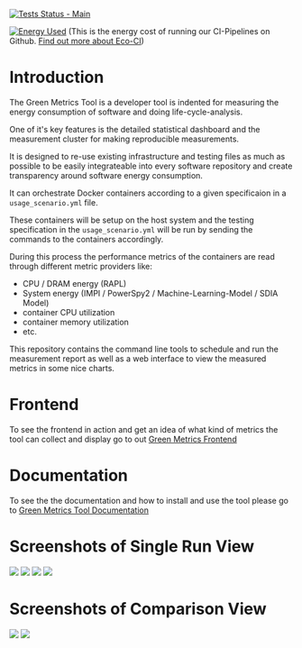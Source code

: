 [![Tests Status - Main](https://github.com/green-coding-berlin/green-metrics-tool/actions/workflows/tests-vm-main.yml/badge.svg)](https://github.com/green-coding-berlin/green-metrics-tool/actions/workflows/tests-vm-main.yml)


[![Energy Used](https://api.green-coding.berlin/v1/ci/badge/get/?repo=green-coding-berlin/green-metrics-tool&branch=dev&workflow=45267392)](https://metrics.green-coding.berlin/ci.html?repo=green-coding-berlin/green-metrics-tool&branch=dev&workflow=45267392) (This is the energy cost of running our CI-Pipelines on Github. [Find out more about Eco-CI](https://www.green-coding.berlin/projects/eco-ci/))

# Introduction

The Green Metrics Tool is a developer tool is indented for measuring the energy consumption of software and doing life-cycle-analysis.

One of it's key features is the detailed statistical dashboard and the measurement cluster for making reproducible measurements.

It is designed to re-use existing infrastructure and testing files as much as possible to be easily integrateable into every software repository and create transparency around software energy consumption.

It can orchestrate Docker containers according to a given specificaion in a `usage_scenario.yml` file.

These containers will be setup on the host system and the testing specification in the `usage_scenario.yml` will be
run by sending the commands to the containers accordingly.

During this process the performance metrics of the containers are read through different metric providers like:
- CPU / DRAM energy (RAPL)
- System energy (IMPI / PowerSpy2 / Machine-Learning-Model / SDIA Model)
- container CPU utilization
- container memory utilization
- etc.

This repository contains the command line tools to schedule and run the measurement report
as well as a web interface to view the measured metrics in some nice charts.

# Frontend
To see the frontend in action and get an idea of what kind of metrics the tool can collect and display go to out [Green Metrics Frontend](https://metrics.green-coding.berlin)

# Documentation

To see the the documentation and how to install and use the tool please go to [Green Metrics Tool Documentation](https://docs.green-coding.berlin)

# Screenshots of Single Run View

![](https://www.green-coding.berlin/img/projects/gmt-screenshot-1.webp)
![](https://www.green-coding.berlin/img/projects/gmt-screenshot-2.webp)
![](https://www.green-coding.berlin/img/projects/gmt-screenshot-3.webp)
![](https://www.green-coding.berlin/img/projects/gmt-screenshot-4.webp)
 

# Screenshots of Comparison View
![](https://www.green-coding.berlin/img/projects/gmt-screenshot-5.webp)
![](https://www.green-coding.berlin/img/projects/gmt-screenshot-6.webp)
